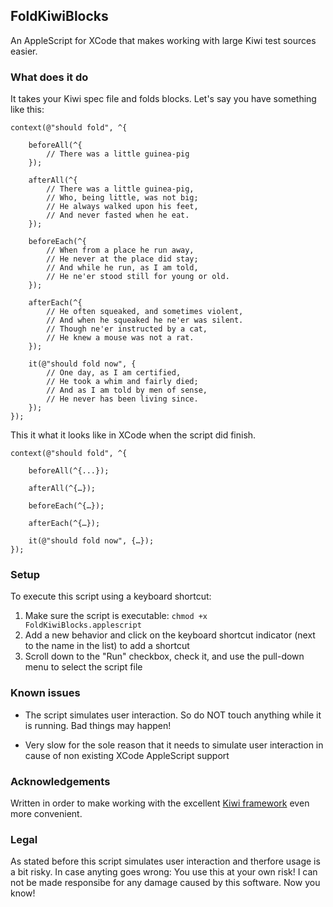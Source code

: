 ## FoldKiwiBlocks

An AppleScript for XCode that makes working with large Kiwi test sources easier.

### What does it do

It takes your Kiwi spec file and folds blocks. Let's say you have something like this:

	context(@"should fold", ^{
	
		beforeAll(^{
			// There was a little guinea-pig
		});	
	
		afterAll(^{
			// There was a little guinea-pig,
			// Who, being little, was not big;
			// He always walked upon his feet,
			// And never fasted when he eat.
		});	
	
		beforeEach(^{
			// When from a place he run away,
			// He never at the place did stay;
			// And while he run, as I am told,
			// He ne'er stood still for young or old.
		});

		afterEach(^{
			// He often squeaked, and sometimes violent,
			// And when he squeaked he ne'er was silent.
			// Though ne'er instructed by a cat,
			// He knew a mouse was not a rat.
		});

		it(@"should fold now", {
			// One day, as I am certified,
			// He took a whim and fairly died;
			// And as I am told by men of sense,
			// He never has been living since.
		});
	});

This it what it looks like in XCode when the script did finish.

	context(@"should fold", ^{
	
		beforeAll(^{...});	
		
		afterAll(^{…});	
	
		beforeEach(^{…});

		afterEach(^{…});

		it(@"should fold now", {…});
	});
	
### Setup

To execute this script using a keyboard shortcut:

1. Make sure the script is executable: `chmod +x FoldKiwiBlocks.applescript`
2. Add a new behavior and click on the keyboard shortcut indicator (next to the name in the list) to add a shortcut
3. Scroll down to the "Run" checkbox, check it, and use the pull-down menu to select the script file

### Known issues

* The script simulates user interaction. So do NOT touch anything while it is running. Bad things may happen!

* Very slow for the sole reason that it needs to simulate user interaction in cause of non existing XCode AppleScript support


### Acknowledgements

Written in order to make working with the excellent [Kiwi framework](https://github.com/allending/Kiwi) even more convenient.

### Legal

As stated before this script simulates user interaction and therfore usage is a bit risky. In case anyting goes wrong: You use this at your own risk! I can not be made responsibe for any damage caused by this software. Now you know!